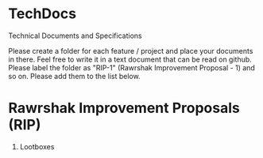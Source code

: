 # TechDocs
Technical Documents and Specifications

Please create a folder for each feature / project and place your documents in there. Feel free to write it in a text 
document that can be read on github. Please label the folder as "RIP-1" (Rawrshak Improvement Proposal - 1) and so on.
Please add them to the list below.

# Rawrshak Improvement Proposals (RIP)
1. Lootboxes
